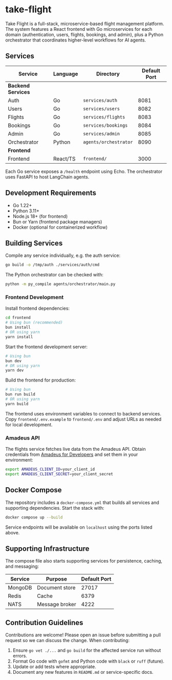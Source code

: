 # take-flight

Take Flight is a full-stack, microservice-based flight management platform. The system features a React frontend with Go microservices for each domain (authentication, users, flights, bookings, and admin), plus a Python orchestrator that coordinates higher-level workflows for AI agents.

## Services

| Service              | Language | Directory             | Default Port |
| -------------------- | -------- | --------------------- | ------------ |
| **Backend Services** |
| Auth                 | Go       | `services/auth`       | 8081         |
| Users                | Go       | `services/users`      | 8082         |
| Flights              | Go       | `services/flights`    | 8083         |
| Bookings             | Go       | `services/bookings`   | 8084         |
| Admin                | Go       | `services/admin`      | 8085         |
| Orchestrator         | Python   | `agents/orchestrator` | 8090         |
| **Frontend**         |
| Frontend             | React/TS | `frontend/`           | 3000         |

Each Go service exposes a `/health` endpoint using Echo. The orchestrator uses FastAPI to host LangChain agents.

## Development Requirements

- Go 1.22+
- Python 3.11+
- Node.js 18+ (for frontend)
- Bun or Yarn (frontend package managers)
- Docker (optional for containerized workflow)

## Building Services

Compile any service individually, e.g. the auth service:

```bash
go build -o /tmp/auth ./services/auth/cmd
```

The Python orchestrator can be checked with:

```bash
python -m py_compile agents/orchestrator/main.py
```

### Frontend Development

Install frontend dependencies:

```bash
cd frontend
# Using bun (recommended)
bun install
# OR using yarn
yarn install
```

Start the frontend development server:

```bash
# Using bun
bun dev
# OR using yarn
yarn dev
```

Build the frontend for production:

```bash
# Using bun
bun run build
# OR using yarn
yarn build
```

The frontend uses environment variables to connect to backend services. Copy `frontend/.env.example` to `frontend/.env` and adjust URLs as needed for local development.

### Amadeus API

The flights service fetches live data from the Amadeus API. Obtain credentials from [Amadeus for Developers](https://developers.amadeus.com/) and set them in your environment:

```bash
export AMADEUS_CLIENT_ID=your_client_id
export AMADEUS_CLIENT_SECRET=your_client_secret
```

## Docker Compose

The repository includes a `docker-compose.yml` that builds all services and supporting dependencies.
Start the stack with:

```bash
docker compose up --build
```

Service endpoints will be available on `localhost` using the ports listed above.

## Supporting Infrastructure

The compose file also starts supporting services for persistence, caching, and messaging:

| Service | Purpose        | Default Port |
| ------- | -------------- | ------------ |
| MongoDB | Document store | 27017        |
| Redis   | Cache          | 6379         |
| NATS    | Message broker | 4222         |

## Contribution Guidelines

Contributions are welcome! Please open an issue before submitting a pull request so we can discuss the change. When contributing:

1. Ensure `go vet ./...` and `go build` for the affected service run without errors.
2. Format Go code with `gofmt` and Python code with `black` or `ruff` (future).
3. Update or add tests where appropriate.
4. Document any new features in `README.md` or service-specific docs.
